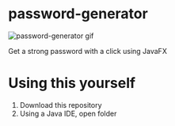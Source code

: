 # password-generator
![password-generator gif](https://i.imgur.com/gi49QnN.gif)

Get a strong password with a click using JavaFX

# Using this yourself
1. Download this repository
2. Using a Java IDE, open folder
